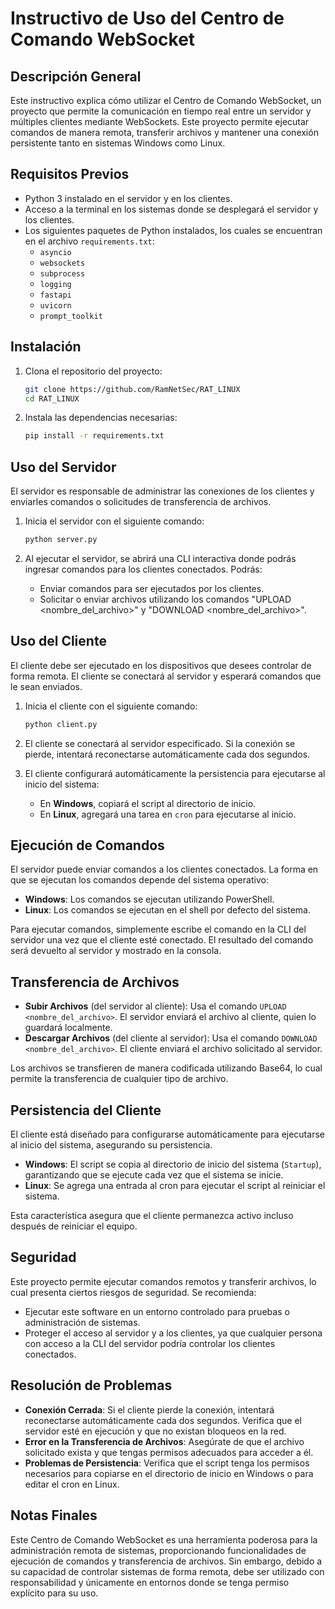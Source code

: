 # Instructivo de Uso del Centro de Comando WebSocket

## Descripción General

Este instructivo explica cómo utilizar el Centro de Comando WebSocket, un proyecto que permite la comunicación en tiempo real entre un servidor y múltiples clientes mediante WebSockets. Este proyecto permite ejecutar comandos de manera remota, transferir archivos y mantener una conexión persistente tanto en sistemas Windows como Linux.

## Requisitos Previos

- Python 3 instalado en el servidor y en los clientes.
- Acceso a la terminal en los sistemas donde se desplegará el servidor y los clientes.
- Los siguientes paquetes de Python instalados, los cuales se encuentran en el archivo `requirements.txt`:
  - `asyncio`
  - `websockets`
  - `subprocess`
  - `logging`
  - `fastapi`
  - `uvicorn`
  - `prompt_toolkit`

## Instalación

1. Clona el repositorio del proyecto:

    ```bash
    git clone https://github.com/RamNetSec/RAT_LINUX
    cd RAT_LINUX
    ```

2. Instala las dependencias necesarias:

    ```bash
    pip install -r requirements.txt
    ```

## Uso del Servidor

El servidor es responsable de administrar las conexiones de los clientes y enviarles comandos o solicitudes de transferencia de archivos.

1. Inicia el servidor con el siguiente comando:

    ```bash
    python server.py
    ```

2. Al ejecutar el servidor, se abrirá una CLI interactiva donde podrás ingresar comandos para los clientes conectados. Podrás:
    - Enviar comandos para ser ejecutados por los clientes.
    - Solicitar o enviar archivos utilizando los comandos "UPLOAD <nombre_del_archivo>" y "DOWNLOAD <nombre_del_archivo>".

## Uso del Cliente

El cliente debe ser ejecutado en los dispositivos que desees controlar de forma remota. El cliente se conectará al servidor y esperará comandos que le sean enviados.

1. Inicia el cliente con el siguiente comando:

    ```bash
    python client.py
    ```

2. El cliente se conectará al servidor especificado. Si la conexión se pierde, intentará reconectarse automáticamente cada dos segundos.

3. El cliente configurará automáticamente la persistencia para ejecutarse al inicio del sistema:
    - En **Windows**, copiará el script al directorio de inicio.
    - En **Linux**, agregará una tarea en `cron` para ejecutarse al inicio.

## Ejecución de Comandos

El servidor puede enviar comandos a los clientes conectados. La forma en que se ejecutan los comandos depende del sistema operativo:

- **Windows**: Los comandos se ejecutan utilizando PowerShell.
- **Linux**: Los comandos se ejecutan en el shell por defecto del sistema.

Para ejecutar comandos, simplemente escribe el comando en la CLI del servidor una vez que el cliente esté conectado. El resultado del comando será devuelto al servidor y mostrado en la consola.

## Transferencia de Archivos

- **Subir Archivos** (del servidor al cliente): Usa el comando `UPLOAD <nombre_del_archivo>`. El servidor enviará el archivo al cliente, quien lo guardará localmente.
- **Descargar Archivos** (del cliente al servidor): Usa el comando `DOWNLOAD <nombre_del_archivo>`. El cliente enviará el archivo solicitado al servidor.

Los archivos se transfieren de manera codificada utilizando Base64, lo cual permite la transferencia de cualquier tipo de archivo.

## Persistencia del Cliente

El cliente está diseñado para configurarse automáticamente para ejecutarse al inicio del sistema, asegurando su persistencia.

- **Windows**: El script se copia al directorio de inicio del sistema (`Startup`), garantizando que se ejecute cada vez que el sistema se inicie.
- **Linux**: Se agrega una entrada al cron para ejecutar el script al reiniciar el sistema.

Esta característica asegura que el cliente permanezca activo incluso después de reiniciar el equipo.

## Seguridad

Este proyecto permite ejecutar comandos remotos y transferir archivos, lo cual presenta ciertos riesgos de seguridad. Se recomienda:
- Ejecutar este software en un entorno controlado para pruebas o administración de sistemas.
- Proteger el acceso al servidor y a los clientes, ya que cualquier persona con acceso a la CLI del servidor podría controlar los clientes conectados.

## Resolución de Problemas

- **Conexión Cerrada**: Si el cliente pierde la conexión, intentará reconectarse automáticamente cada dos segundos. Verifica que el servidor esté en ejecución y que no existan bloqueos en la red.
- **Error en la Transferencia de Archivos**: Asegúrate de que el archivo solicitado exista y que tengas permisos adecuados para acceder a él.
- **Problemas de Persistencia**: Verifica que el script tenga los permisos necesarios para copiarse en el directorio de inicio en Windows o para editar el cron en Linux.

## Notas Finales

Este Centro de Comando WebSocket es una herramienta poderosa para la administración remota de sistemas, proporcionando funcionalidades de ejecución de comandos y transferencia de archivos. Sin embargo, debido a su capacidad de controlar sistemas de forma remota, debe ser utilizado con responsabilidad y únicamente en entornos donde se tenga permiso explícito para su uso.

